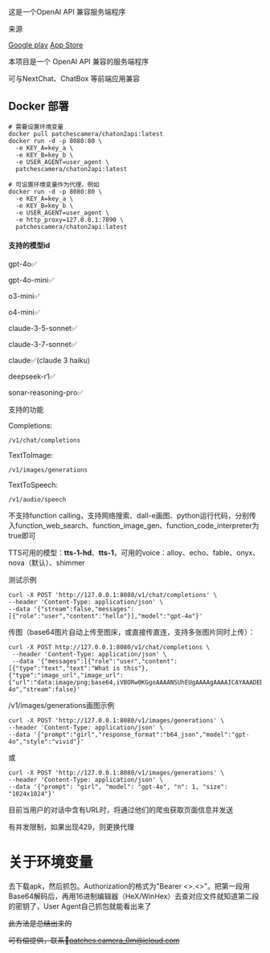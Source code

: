 这是一个OpenAI API 兼容服务端程序

来源

  <a href="https://play.google.com/store/apps/details?id=ai.chat.gpt.bot">Google play</a> <a href="https://apps.apple.com/us/app/chaton-ai-chat-bot-assistant/id1661308505">
App Store</a>


本项目是一个 OpenAI API 兼容的服务端程序

可与NextChat、ChatBox 等前端应用兼容

## Docker 部署
    # 需要设置环境变量
    docker pull patchescamera/chaton2api:latest
    docker run -d -p 8080:80 \
	  -e KEY_A=key_a \
	  -e KEY_B=key_b \
	  -e USER_AGENT=user_agent \
	  patchescamera/chaton2api:latest

    # 可设置环境变量作为代理，例如
    docker run -d -p 8080:80 \
	  -e KEY_A=key_a \
	  -e KEY_B=key_b \
	  -e USER_AGENT=user_agent \
   	  -e http_proxy=127.0.0.1:7890 \
	  patchescamera/chaton2api:latest
    
#### 支持的模型id

gpt-4o✅

gpt-4o-mini✅

o3-mini✅

o4-mini✅

claude-3-5-sonnet✅

claude-3-7-sonnet✅

claude✅(claude 3 haiku)

deepseek-r1✅

sonar-reasoning-pro✅

支持的功能

Completions: 

	/v1/chat/completions

TextToImage:

	/v1/images/generations
 
 TextToSpeech:
 
	/v1/audio/speech
 
不支持function calling，支持网络搜索、dall-e画图、python运行代码，分别传入function_web_search、function_image_gen、function_code_interpreter为true即可

TTS可用的模型：**tts-1-hd**、**tts-1**，可用的voice：alloy、echo、fable、onyx、nova（默认）、shimmer
 
测试示例

 	curl -X POST 'http://127.0.0.1:8080/v1/chat/completions' \
 	--header 'Content-Type: application/json' \
 	--data '{"stream":false,"messages":[{"role":"user","content":"hello"}],"model":"gpt-4o"}'
  

传图（base64图片自动上传至图床，或直接传直连，支持多张图片同时上传）：

	curl -X POST http://127.0.0.1:8080/v1/chat/completions \
	 --header 'Content-Type: application/json' \
	 --data '{"messages":[{"role":"user","content":[{"type":"text","text":"What is this"},{"type":"image_url","image_url":{"url":"data:image/png;base64,iVBORw0KGgoAAAANSUhEUgAAAAgAAAAICAYAAADED76LAAAABGdBTUEAALGPC/xhBQAAAEBJREFUGNNjYACCBAWF/yCMzmaACVy4cOG/g4MDWAJEw9hwBTBBZAxXECwtjVUBSBxuDboiFEl0RVglkRUxkAoA6pU6bjl6zpsAAAAASUVORK5CYII="}}]}],"model":"gpt-4o","stream":false}'



/v1/images/generations画图示例

	curl -X POST 'http://127.0.0.1:8080/v1/images/generations' \
	--header 'Content-Type: application/json' \
	--data '{"prompt":"girl","response_format":"b64_json","model":"gpt-4o","style":"vivid"}'
 
或

 	curl -X POST 'http://127.0.0.1:8080/v1/images/generations' \
	--header 'Content-Type: application/json' \
	--data '{"prompt": "girl", "model": "gpt-4o", "n": 1, "size": "1024x1024"}'

 目前当用户的对话中含有URL时，将通过他们的爬虫获取页面信息并发送

 有并发限制，如果出现429，则更换代理

# 关于环境变量

去下载apk，然后抓包。Authorization的格式为"Bearer <>.<>"。把第一段用Base64解码后，再用16进制编辑器（HeX/WinHex）去查对应文件就知道第二段的密钥了，User Agent自己抓包就能看出来了

~~此方法是总结出来的~~

~~可有偿提供，联系📧patches.camera_0m@icloud.com~~
